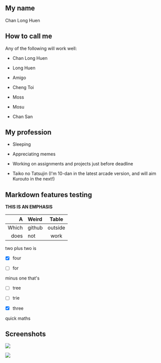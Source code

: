 ## My name

Chan Long Huen

## How to call me

Any of the following will work well:

* Chan Long Huen

* Long Huen

* Amigo

* Cheng Toi

* Moss

* Mosu

* Chan San

## My profession

* Sleeping

* Appreciating memes

* Working on assignments and projects just before deadline

* Taiko no Tatsujin (I'm 10-dan in the latest arcade version, and will aim Kurouto in the next!)

## Markdown features testing

**THIS IS AN EMPHASIS**

A | Weird | Table
---: | :--- | :---:
Which | github | outside
does | not | work

two plus two is

 * [x] four

 * [ ] for

 minus one that's

 * [ ] tree

 * [ ] trie

 * [x] three

quick maths

## Screenshots

![](https://github.com/csci3251-2020/student-1155127307/blob/master/1.png)

![](https://github.com/csci3251-2020/student-1155127307/blob/master/2.png)
